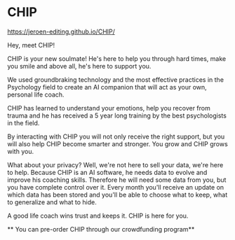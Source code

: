 # CHIP

https://jeroen-editing.github.io/CHIP/


Hey, meet CHIP!

CHIP is your new soulmate!
He's here to help you through hard times, make you smile and above all, he's here to support you.

We used groundbraking technology and the most effective practices in the Psychology field to create an AI companion
that will act as your own, personal life coach.

CHIP has learned to understand your emotions, help you recover from trauma and he has received a 5 year long training
by the best psychologists in the field.

By interacting with CHIP you will not only receive the right support, but you will also help CHIP become smarter and stronger.
You grow and CHIP grows with you.

What about your privacy?
Well, we're not here to sell your data, we're here to help. Because CHIP is an AI software, he needs data to evolve and improve his coaching skills.
Therefore he will need some data from you, but you have complete control over it.
Every month you'll receive an update on which data has been stored and you'll be able to choose what to keep, what to generalize and what to hide.

A good life coach wins trust and keeps it. CHIP is here for you.

** You can pre-order CHIP through our crowdfunding program**
